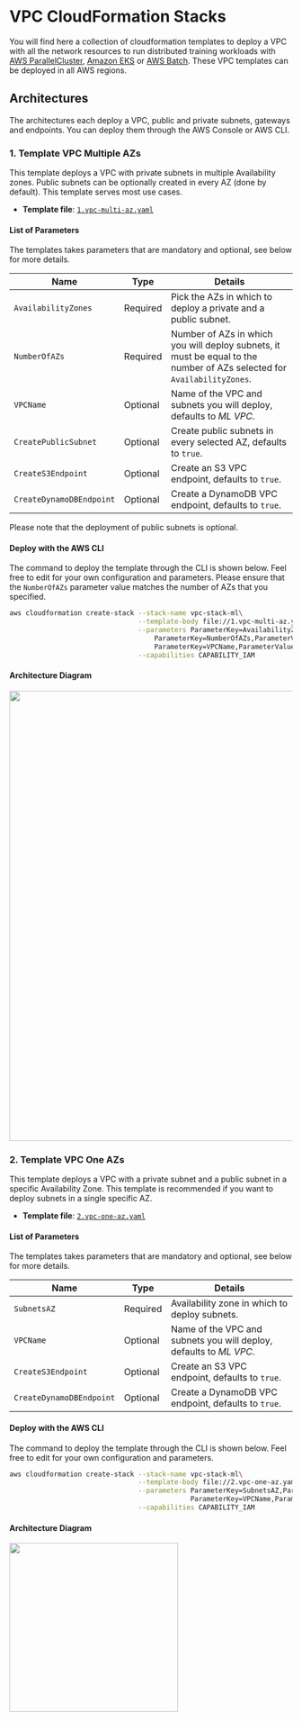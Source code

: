 # VPC CloudFormation Stacks

You will find here a collection of cloudformation templates to deploy a VPC with all the network resources to run distributed training workloads with [AWS ParallelCluster](https://docs.aws.amazon.com/parallelcluster/latest/ug/troubleshooting-v3.html), [Amazon EKS](https://docs.aws.amazon.com/eks/latest/userguide/what-is-eks.html) or [AWS Batch](https://docs.aws.amazon.com/batch/latest/userguide/what-is-batch.html). These VPC templates can be deployed in all AWS regions.

## Architectures

The architectures each deploy a VPC, public and private subnets, gateways and endpoints. You can deploy them through the AWS Console or AWS CLI.

### 1. Template VPC Multiple AZs

This template deploys a VPC with private subnets in multiple Availability zones. Public subnets can be optionally created in every AZ (done by default). This template serves most use cases.

- **Template file**: [`1.vpc-multi-az.yaml`](./1.vpc-multi-az.yaml)


#### List of Parameters

The templates takes parameters that are mandatory and optional, see below for more details.

| Name                    | Type        | Details                                                           |
|-------------------------|-------------|-------------------------------------------------------------------|
| `AvailabilityZones`     | Required    | Pick the AZs in which to deploy a private and a public subnet.   |
| `NumberOfAZs`           | Required    | Number of AZs in which you will deploy subnets, it must be equal to the number of AZs selected for `AvailabilityZones`.|
| `VPCName`               | Optional    | Name of the VPC and subnets you will deploy, defaults to *ML VPC*.|
| `CreatePublicSubnet`    | Optional    | Create public subnets in every selected AZ, defaults to `true`.   |
| `CreateS3Endpoint`      | Optional    | Create an S3 VPC endpoint, defaults to `true`.                    |
| `CreateDynamoDBEndpoint`| Optional    | Create a DynamoDB VPC endpoint, defaults to `true`.               |

Please note that the deployment of public subnets is optional.

#### Deploy with the AWS CLI

The command to deploy the template through the CLI is shown below. Feel free to edit for your own configuration and parameters. Please ensure that the `NumberOfAZs` parameter value matches the number of AZs that you specified.


```bash
aws cloudformation create-stack --stack-name vpc-stack-ml\
                                --template-body file://1.vpc-multi-az.yaml \
                                --parameters ParameterKey=AvailabilityZones,ParameterValue=us-east-1a\\,us-east-1b\\,us-east-1c\\,us-east-1d\\,us-east-1e\\,us-east-1f\
                                    ParameterKey=NumberOfAZs,ParameterValue=6 \
                                    ParameterKey=VPCName,ParameterValue="ML HPC VPC" \
                                --capabilities CAPABILITY_IAM
```

#### Architecture Diagram

<img src="../../0.docs/vpc-all-az.png" width="800">

### 2. Template VPC One AZs

This template deploys a VPC with a private subnet and a public subnet in a specific Availability Zone. This template is recommended if you want to deploy subnets in a single specific AZ.

- **Template file**: [`2.vpc-one-az.yaml`](./2.vpc-one-az.yaml)

#### List of Parameters

The templates takes parameters that are mandatory and optional, see below for more details.

| Name                    | Type        | Details                                                           |
|-------------------------|-------------|-------------------------------------------------------------------|
| `SubnetsAZ`             | Required    | Availability zone in which to deploy subnets. |
| `VPCName`               | Optional    | Name of the VPC and subnets you will deploy, defaults to *ML VPC*.|
| `CreateS3Endpoint`      | Optional    | Create an S3 VPC endpoint, defaults to `true`.                    |
| `CreateDynamoDBEndpoint`| Optional    | Create a DynamoDB VPC endpoint, defaults to `true`.               |


#### Deploy with the AWS CLI

The command to deploy the template through the CLI is shown below. Feel free to edit for your own configuration and parameters.


```bash
aws cloudformation create-stack --stack-name vpc-stack-ml\
                                --template-body file://2.vpc-one-az.yaml \
                                --parameters ParameterKey=SubnetsAZ,ParameterValue=us-east-1a \
                                             ParameterKey=VPCName,ParameterValue="ML HPC VPC" \
                                --capabilities CAPABILITY_IAM
```

#### Architecture Diagram

<img src="../../0.docs/vpc-one-az.png" width="300">
